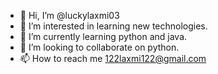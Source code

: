 - 👋 Hi, I’m @luckylaxmi03
- 👀 I’m interested in learning new technologies.
- 🌱 I’m currently learning python and java.
- 💞️ I’m looking to collaborate on python.
- 📫 How to reach me 122laxmi122@gmail.com

<!---
luckylaxmi03/luckylaxmi03 is a ✨ special ✨ repository because its `README.md` (this file) appears on your GitHub profile.
You can click the Preview link to take a look at your changes.
--->
